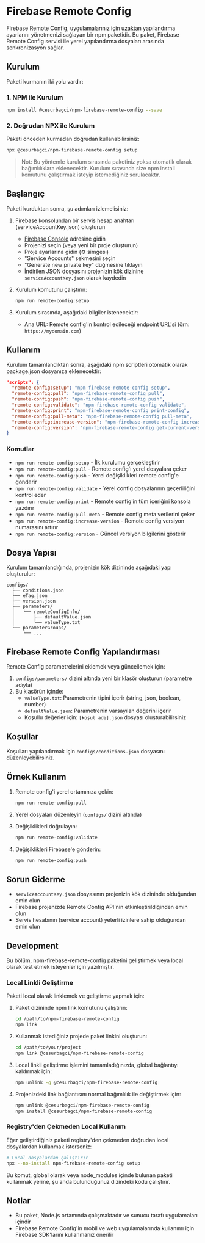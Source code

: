 # Firebase Remote Config

Firebase Remote Config, uygulamalarınız için uzaktan yapılandırma ayarlarını yönetmenizi sağlayan bir npm paketidir. Bu paket, Firebase Remote Config servisi ile yerel yapılandırma dosyaları arasında senkronizasyon sağlar.

## Kurulum

Paketi kurmanın iki yolu vardır:

### 1. NPM ile Kurulum

```bash
npm install @cesurbagci/npm-firebase-remote-config --save
```

### 2. Doğrudan NPX ile Kurulum

Paketi önceden kurmadan doğrudan kullanabilirsiniz:

```bash
npx @cesurbagci/npm-firebase-remote-config setup
```

> Not: Bu yöntemle kurulum sırasında paketiniz yoksa otomatik olarak bağımlılıklara eklenecektir. Kurulum sırasında size npm install komutunu çalıştırmak isteyip istemediğiniz sorulacaktır.

## Başlangıç

Paketi kurduktan sonra, şu adımları izlemelisiniz:

1. Firebase konsolundan bir servis hesap anahtarı (serviceAccountKey.json) oluşturun
   - [Firebase Console](https://console.firebase.google.com/) adresine gidin
   - Projenizi seçin (veya yeni bir proje oluşturun)
   - Proje ayarlarına gidin (⚙️ simgesi)
   - "Service Accounts" sekmesini seçin
   - "Generate new private key" düğmesine tıklayın
   - İndirilen JSON dosyasını projenizin kök dizinine `serviceAccountKey.json` olarak kaydedin

2. Kurulum komutunu çalıştırın:

   ```bash
   npm run remote-config:setup
   ```

3. Kurulum sırasında, aşağıdaki bilgiler istenecektir:
   - Ana URL: Remote config'in kontrol edileceği endpoint URL'si (örn: `https://mydomain.com`)

## Kullanım

Kurulum tamamlandıktan sonra, aşağıdaki npm scriptleri otomatik olarak package.json dosyanıza eklenecektir:

```json
"scripts": {
  "remote-config:setup": "npm-firebase-remote-config setup",
  "remote-config:pull": "npm-firebase-remote-config pull",
  "remote-config:push": "npm-firebase-remote-config push",
  "remote-config:validate": "npm-firebase-remote-config validate",
  "remote-config:print": "npm-firebase-remote-config print-config",
  "remote-config:pull-meta": "npm-firebase-remote-config pull-meta",
  "remote-config:increase-version": "npm-firebase-remote-config increase-version",
  "remote-config:version": "npm-firebase-remote-config get-current-version-info"
}
```

### Komutlar

- `npm run remote-config:setup` - İlk kurulumu gerçekleştirir
- `npm run remote-config:pull` - Remote config'i yerel dosyalara çeker
- `npm run remote-config:push` - Yerel değişiklikleri remote config'e gönderir
- `npm run remote-config:validate` - Yerel config dosyalarının geçerliliğini kontrol eder
- `npm run remote-config:print` - Remote config'in tüm içeriğini konsola yazdırır
- `npm run remote-config:pull-meta` - Remote config meta verilerini çeker
- `npm run remote-config:increase-version` - Remote config versiyon numarasını artırır
- `npm run remote-config:version` - Güncel versiyon bilgilerini gösterir

## Dosya Yapısı

Kurulum tamamlandığında, projenizin kök dizininde aşağıdaki yapı oluşturulur:

```plaintext
configs/
  ├── conditions.json
  ├── eTag.json
  ├── version.json
  ├── parameters/
  │   └── remoteConfigInfo/
  │       ├── defaultValue.json
  │       └── valueType.txt
  └── parameterGroups/
      └── ...
```

## Firebase Remote Config Yapılandırması

Remote Config parametrelerini eklemek veya güncellemek için:

1. `configs/parameters/` dizini altında yeni bir klasör oluşturun (parametre adıyla)
2. Bu klasörün içinde:
   - `valueType.txt`: Parametrenin tipini içerir (string, json, boolean, number)
   - `defaultValue.json`: Parametrenin varsayılan değerini içerir
   - Koşullu değerler için: `[koşul adı].json` dosyası oluşturabilirsiniz

## Koşullar

Koşulları yapılandırmak için `configs/conditions.json` dosyasını düzenleyebilirsiniz.

## Örnek Kullanım

1. Remote config'i yerel ortamınıza çekin:

   ```bash
   npm run remote-config:pull
   ```

2. Yerel dosyaları düzenleyin (`configs/` dizini altında)

3. Değişiklikleri doğrulayın:

   ```bash
   npm run remote-config:validate
   ```

4. Değişiklikleri Firebase'e gönderin:

   ```bash
   npm run remote-config:push
   ```

## Sorun Giderme

- `serviceAccountKey.json` dosyasının projenizin kök dizininde olduğundan emin olun
- Firebase projenizde Remote Config API'nin etkinleştirildiğinden emin olun
- Servis hesabının (service account) yeterli izinlere sahip olduğundan emin olun

## Development

Bu bölüm, npm-firebase-remote-config paketini geliştirmek veya local olarak test etmek isteyenler için yazılmıştır.

### Local Linkli Geliştirme

Paketi local olarak linklemek ve geliştirme yapmak için:

1. Paket dizininde npm link komutunu çalıştırın:

   ```bash
   cd /path/to/npm-firebase-remote-config
   npm link
   ```

2. Kullanmak istediğiniz projede paket linkini oluşturun:

   ```bash
   cd /path/to/your/project
   npm link @cesurbagci/npm-firebase-remote-config
   ```

3. Local linkli geliştirme işlemini tamamladığınızda, global bağlantıyı kaldırmak için:

   ```bash
   npm unlink -g @cesurbagci/npm-firebase-remote-config
   ```

4. Projenizdeki link bağlantısını normal bağımlılık ile değiştirmek için:

   ```bash
   npm unlink @cesurbagci/npm-firebase-remote-config
   npm install @cesurbagci/npm-firebase-remote-config
   ```

### Registry'den Çekmeden Local Kullanım

Eğer geliştirdiğiniz paketi registry'den çekmeden doğrudan local dosyalardan kullanmak isterseniz:

```bash
# Local dosyalardan çalıştırır
npx --no-install npm-firebase-remote-config setup
```

Bu komut, global olarak veya node_modules içinde bulunan paketi kullanmak yerine, şu anda bulunduğunuz dizindeki kodu çalıştırır.

## Notlar

- Bu paket, Node.js ortamında çalışmaktadır ve sunucu tarafı uygulamaları içindir
- Firebase Remote Config'in mobil ve web uygulamalarında kullanımı için Firebase SDK'larını kullanmanız önerilir

